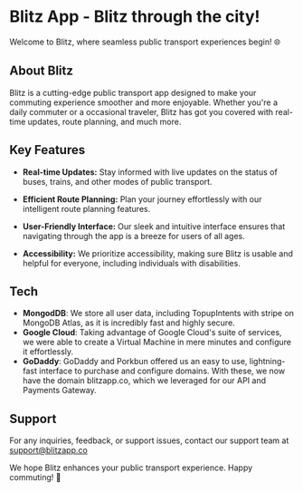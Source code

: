 # Blitz App - Blitz through the city!

Welcome to Blitz, where seamless public transport experiences begin! 🌐

## About Blitz

Blitz is a cutting-edge public transport app designed to make your commuting experience smoother and more enjoyable. Whether you're a daily commuter or a occasional traveler, Blitz has got you covered with real-time updates, route planning, and much more.

## Key Features

- **Real-time Updates:** Stay informed with live updates on the status of buses, trains, and other modes of public transport.

- **Efficient Route Planning:** Plan your journey effortlessly with our intelligent route planning features.

- **User-Friendly Interface:** Our sleek and intuitive interface ensures that navigating through the app is a breeze for users of all ages.

- **Accessibility:** We prioritize accessibility, making sure Blitz is usable and helpful for everyone, including individuals with disabilities.

## Tech

- **MongodDB**: We store all user data, including TopupIntents with stripe on MongoDB Atlas, as it is incredibly fast and highly secure.
- **Google Cloud**: Taking advantage of Google Cloud's suite of services, we were able to create a Virtual Machine in mere minutes and configure it effortlessly.
- **GoDaddy**: GoDaddy and Porkbun offered us an easy to use, lightning-fast interface to purchase and configure domains. With these, we now have the domain blitzapp.co, which we leveraged for our API and Payments Gateway.


## Support

For any inquiries, feedback, or support issues, contact our support team at support@blitzapp.co

We hope Blitz enhances your public transport experience. Happy commuting! 🚀
